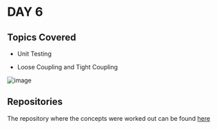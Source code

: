 # DAY 6

## Topics Covered

* Unit Testing

* Loose Coupling and Tight Coupling

![image](https://github.com/RajKousik/GenSparkTraining/assets/91744323/062f14dc-8a14-43e1-a2d5-b26b044edac0)



## Repositories

The repository where the concepts were worked out can be found [here](https://github.com/RajKousik/GenSparkTraining/tree/unit-testing/Day7/DoctorAppointmentSolution/DoctorAppointmentBLTest)
